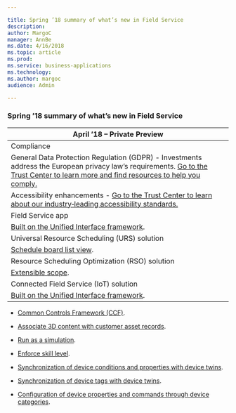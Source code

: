 ```yaml
---

title: Spring ’18 summary of what’s new in Field Service
description: 
author: MargoC
manager: AnnBe
ms.date: 4/16/2018
ms.topic: article
ms.prod: 
ms.service: business-applications
ms.technology: 
ms.author: margoc
audience: Admin

---
```

### Spring ’18 summary of what’s new in Field Service

| April ’18 – Private Preview                                                                                                                                                                                                                                   |
|---------------------------------------------------------------------------------------------------------------------------------------------------------------------------------------------------------------------------------------------------------------|
| Compliance                                                                                                                                                                                                                                                    |
| General Data Protection Regulation (GDPR) - Investments address the European privacy law’s requirements. [Go to the Trust Center to learn more and find resources to help you comply.](https://www.microsoft.com/en-us/TrustCenter/Privacy/gdpr/default.aspx) |
| Accessibility enhancements - [Go to the Trust Center to learn about our industry‑leading accessibility standards.](https://www.microsoft.com/en-us/trustcenter/compliance/accessibility)                                                                      |
| Field Service app                                                                                                                                                                                                                                             |
| [Built on the Unified Interface framework](#_Built_on_the_1).                                                                                                                                                                                                 |
| Universal Resource Scheduling (URS) solution                                                                                                                                                                                                                  |
| [Schedule board list view](#_Schedule_board_list).                                                                                                                                                                                                            |
| Resource Scheduling Optimization (RSO) solution                                                                                                                                                                                                               |
| [Extensible scope](#_Extensible_scope).                                                                                                                                                                                                                       |
| Connected Field Service (IoT) solution                                                                                                                                                                                                                        |
| [Built on the Unified Interface framework](#_Built_on_the_2).                                                                                                                                                                                                 |

-   [Common Controls Framework (CCF)](#_Common_Controls_Framework).

-   [Associate 3D content with customer asset records](#_Associate_3D_content).

-   [Run as a simulation](#_Run_as_a).

-   [Enforce skill level](#_Enforce_skill_level).

-   [Synchronization of device conditions and properties with device
    twins](#_Synchronization_of_device).

-   [Synchronization of device tags with device
    twins](#_Synchronization_of_device_1).

-   [Configuration of device properties and commands through device
    categories](#_Configuration_of_device).
